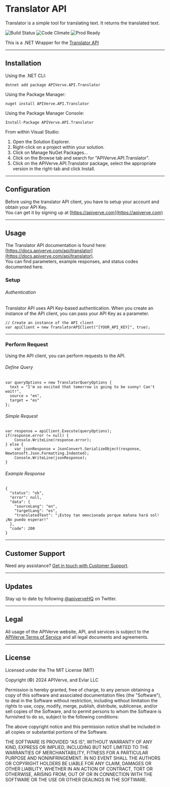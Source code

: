 Translator API
============

Translator is a simple tool for translating text. It returns the translated text.

![Build Status](https://img.shields.io/badge/build-passing-green)
![Code Climate](https://img.shields.io/badge/maintainability-B-purple)
![Prod Ready](https://img.shields.io/badge/production-ready-blue)

This is a .NET Wrapper for the [Translator API](https://apiverve.com/marketplace/api/translator)

---

## Installation

Using the .NET CLI:
```
dotnet add package APIVerve.API.Translator
```

Using the Package Manager:
```
nuget install APIVerve.API.Translator
```

Using the Package Manager Console:
```
Install-Package APIVerve.API.Translator
```

From within Visual Studio:

1. Open the Solution Explorer.
2. Right-click on a project within your solution.
3. Click on Manage NuGet Packages...
4. Click on the Browse tab and search for "APIVerve.API.Translator".
5. Click on the APIVerve.API.Translator package, select the appropriate version in the right-tab and click Install.


---

## Configuration

Before using the translator API client, you have to setup your account and obtain your API Key.  
You can get it by signing up at [https://apiverve.com](https://apiverve.com)

---

## Usage

The Translator API documentation is found here: [https://docs.apiverve.com/api/translator](https://docs.apiverve.com/api/translator).  
You can find parameters, example responses, and status codes documented here.

### Setup

###### Authentication
Translator API uses API Key-based authentication. When you create an instance of the API client, you can pass your API Key as a parameter.

```
// Create an instance of the API client
var apiClient = new TranslatorAPIClient("[YOUR_API_KEY]", true);
```

---


### Perform Request
Using the API client, you can perform requests to the API.

###### Define Query

```
var queryOptions = new TranslatorQueryOptions {
  text = "I'm so excited that tomorrow is going to be sunny! Can't wait!",
  source = "en",
  target = "es"
};
```

###### Simple Request

```
var response = apiClient.Execute(queryOptions);
if(response.error != null) {
	Console.WriteLine(response.error);
} else {
    var jsonResponse = JsonConvert.SerializeObject(response, Newtonsoft.Json.Formatting.Indented);
    Console.WriteLine(jsonResponse);
}
```

###### Example Response

```
{
  "status": "ok",
  "error": null,
  "data": {
    "sourceLang": "en",
    "targetLang": "es",
    "translatedText": "¡Estoy tan emocionada porque mañana hará sol! ¡No puedo esperar!"
  },
  "code": 200
}
```

---

## Customer Support

Need any assistance? [Get in touch with Customer Support](https://apiverve.com/contact).

---

## Updates
Stay up to date by following [@apiverveHQ](https://twitter.com/apiverveHQ) on Twitter.

---

## Legal

All usage of the APIVerve website, API, and services is subject to the [APIVerve Terms of Service](https://apiverve.com/terms) and all legal documents and agreements.

---

## License
Licensed under the The MIT License (MIT)

Copyright (&copy;) 2024 APIVerve, and Evlar LLC

Permission is hereby granted, free of charge, to any person obtaining a copy of this software and associated documentation files (the "Software"), to deal in the Software without restriction, including without limitation the rights to use, copy, modify, merge, publish, distribute, sublicense, and/or sell copies of the Software, and to permit persons to whom the Software is furnished to do so, subject to the following conditions:

The above copyright notice and this permission notice shall be included in all copies or substantial portions of the Software.

THE SOFTWARE IS PROVIDED "AS IS", WITHOUT WARRANTY OF ANY KIND, EXPRESS OR IMPLIED, INCLUDING BUT NOT LIMITED TO THE WARRANTIES OF MERCHANTABILITY, FITNESS FOR A PARTICULAR PURPOSE AND NONINFRINGEMENT. IN NO EVENT SHALL THE AUTHORS OR COPYRIGHT HOLDERS BE LIABLE FOR ANY CLAIM, DAMAGES OR OTHER LIABILITY, WHETHER IN AN ACTION OF CONTRACT, TORT OR OTHERWISE, ARISING FROM, OUT OF OR IN CONNECTION WITH THE SOFTWARE OR THE USE OR OTHER DEALINGS IN THE SOFTWARE.